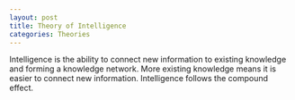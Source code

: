 ```yaml
---
layout: post
title: Theory of Intelligence
categories: Theories
---
```


Intelligence is the ability to connect new information to existing knowledge and forming a knowledge network. More existing knowledge means it is easier to connect new information. Intelligence follows the compound effect.
